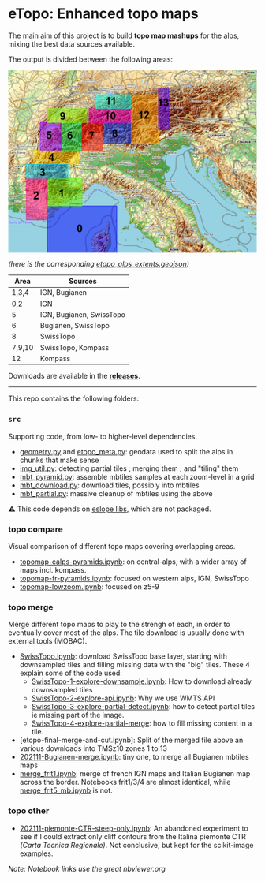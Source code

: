 # eTopo: Enhanced topo maps

The main aim of this project is to build **topo map mashups** for the alps, mixing the best data sources available.

The output is divided between the following areas:

<img src="data/etopo_alps_extents.jpg" width="1000"
     style="display: block; margin-left: auto; margin-right: auto;"/>

*(here is the corresponding [etopo_alps_extents.geojson])*

| Area      | Sources                  |
| --        | -                        |
| 1,3,4     | IGN, Bugianen            |
| 0,2         | IGN                      |
| 5         | IGN, Bugianen, SwissTopo |
| 6         | Bugianen, SwissTopo      |
| 8         | SwissTopo                |
| 7,9,10    | SwissTopo, Kompass       |
| 12        | Kompass                  |

Downloads are available in the **[releases](../../releases)**.

---

This repo contains the following folders:


### `src`

Supporting code, from low- to higher-level dependencies.

* [geometry.py](src/geometry.pyetopo_meta) and [etopo_meta.py](src/etopo_meta.py): geodata used to split the alps in chunks that make sense
* [img_util.py](src/img_util.py): detecting partial tiles ; merging them ; and "tiling" them
* [mbt_pyramid.py](src/mbt_pyramid.py): assemble mbtiles samples at each zoom-level in a grid
* [mbt_download.py](src/mbt_download.py): download tiles, possibly into mbtiles
* [mbt_partial.py](src/mbt_partial.py): massive cleanup of mbtiles using the above

⚠️ This code depends on [eslope libs], which are not packaged.


### topo compare

Visual comparison of different topo maps covering overlapping areas.

* [topomap-calps-pyramids.ipynb]: on central-alps, with a wider array of maps incl. kompass.
* [topomap-fr-pyramids.ipynb]: focused on western alps, IGN, SwissTopo
* [topomap-lowzoom.ipynb]: focused on z5-9


### topo merge

Merge different topo maps to play to the strengh of each, in order to eventually cover most of the alps.
The tile download is usually done with external tools (MOBAC).

<!-- * [202012-Offline-SwissTopo.md] -->
* [SwissTopo.ipynb]: download SwissTopo base layer, starting with downsampled tiles and filling missing data with the "big" tiles. These 4 explain some of the code used:
  + [SwissTopo-1-explore-downsample.ipynb]: How to download already downsampled tiles
  + [SwissTopo-2-explore-api.ipynb]: Why we use WMTS API
  + [SwissTopo-3-explore-partial-detect.ipynb]: how to detect partial tiles ie missing part of the image.
  + [SwissTopo-4-explore-partial-merge]: how to fill missing content in a tile.
* [etopo-final-merge-and-cut.ipynb]: Split of the merged file above an various downloads into TMSz10 zones 1 to 13
* [202111-Bugianen-merge.ipynb]: tiny one, to merge all Bugianen mbtiles maps
* [merge_frit1.ipynb]: merge of french IGN maps and Italian Bugianen map across the border. Notebooks frit1/3/4 are almost identical, while [merge_frit5_mb.ipynb] is not.

### topo other

* [202111-piemonte-CTR-steep-only.ipynb]: An abandoned experiment to see if I could extract only cliff contours from the Italina piemonte CTR _(Carta Tecnica Regionale)_. Not conclusive, but kept for the scikit-image examples.


_Note: Notebook links use the great nbviewer.org_

<!-- Links: -->
[etopo_alps_extents.geojson]:./data/areas/etopo_alps_extents.geojson
[eslope libs]:https://github.com/eslopemap/eslope/tree/main/development/src
[topomap-calps-pyramids.ipynb]:https://nbviewer.org/github/eslopemap/etopo/blob/main/topo_compare/topomap-calps-pyramids.ipynb
[topomap-fr-pyramids.ipynb]:https://nbviewer.org/github/eslopemap/etopo/blob/main/topo_compare/topomap-fr-pyramids.ipynb
[topomap-lowzoom.ipynb]:https://nbviewer.org/github/eslopemap/etopo/blob/main/topo_compare/topomap-lowzoom.ipynb
[202012-Offline-SwissTopo.md]:topo_download/202012-Offline-SwissTopo.md
[202111-Bugianen-merge.ipynb]:https://nbviewer.org/github/eslopemap/etopo/blob/main/topo_download/202111-Bugianen-merge.ipynb
[SwissTopo.ipynb]:https://nbviewer.org/github/eslopemap/etopo/blob/main/topo_download/SwissTopo.ipynb
[202102-Alps-Topo.md]:https://nbviewer.org/github/eslopemap/etopo/blob/main/
[SwissTopo-1-explore-downsample.ipynb]:https://nbviewer.org/github/eslopemap/etopo/blob/main/topo_merge/SwissTopo-1-explore-downsample.ipynb
[SwissTopo-2-explore-api.ipynb]:https://nbviewer.org/github/eslopemap/etopo/blob/main/topo_merge/SwissTopo-2-explore-api.ipynb
[SwissTopo-3-explore-partial-detect.ipynb]:https://nbviewer.org/github/eslopemap/etopo/blob/main/topo_merge/SwissTopo-3-explore-partial-detect.ipynb
[SwissTopo-4-explore-partial-merge]:https://nbviewer.org/github/eslopemap/etopo/blob/main/topo_merge/SwissTopo-4-explore-partial-merge
[202111-piemonte-CTR-steep-only.ipynb]:https://nbviewer.org/github/eslopemap/etopo/blob/main/topo_other/202111-piemonte-CTR-steep-only.ipynb
[merge_frit1.ipynb]: [https://nbviewer.org/github/eslopemap/etopo/blob/main/topo_merge/merge_frit1.ipynb]
[merge_frit5_mb.ipynb]: [https://nbviewer.org/github/eslopemap/etopo/blob/main/topo_merge/merge_frit5_mb.ipynb]

